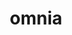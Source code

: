 ---
title: omnia
meaning: everything
ch: six
pos: noun
abbgender: n.
abbgender2: neut.
gender: neuter
declension: third
note: can be nominative or accusative
---